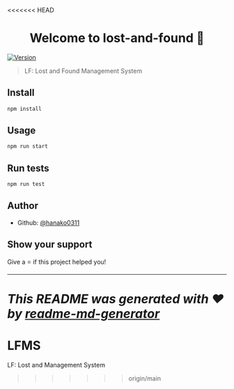 <<<<<<< HEAD
<h1 align="center">Welcome to lost-and-found 👋</h1>
<p>
  <a href="https://www.npmjs.com/package/lost-and-found" target="_blank">
    <img alt="Version" src="https://img.shields.io/npm/v/lost-and-found.svg">
  </a>
</p>

> LF: Lost and Found Management System

## Install

```sh
npm install
```

## Usage

```sh
npm run start
```

## Run tests

```sh
npm run test
```

## Author

* Github: [@hanako0311](https://github.com/hanako0311)

## Show your support

Give a ⭐️ if this project helped you!

***
_This README was generated with ❤️ by [readme-md-generator](https://github.com/kefranabg/readme-md-generator)_
=======
# LFMS
LF: Lost and Management System 
>>>>>>> origin/main
